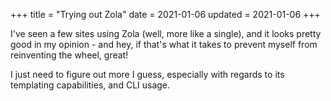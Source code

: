+++
title = "Trying out Zola"
date = 2021-01-06
updated = 2021-01-06
+++

I've seen a few sites using Zola (well, more like a single), and it
looks pretty good in my opinion - and hey, if that's what it takes to
prevent myself from reinventing the wheel, great!

I just need to figure out more I guess, especially with regards to its
templating capabilities, and CLI usage.
